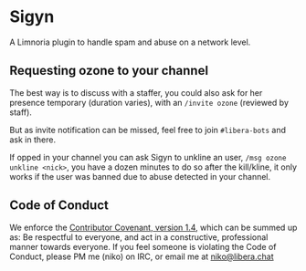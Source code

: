 # Sigyn

A Limnoria plugin to handle spam and abuse on a network level.

## Requesting ozone to your channel

The best way is to discuss with a staffer, you could also ask for her presence temporary (duration varies), with an `/invite ozone` (reviewed by staff).

But as invite notification can be missed, feel free to join `#libera-bots` and ask in there.

If opped in your channel you can ask Sigyn to unkline an user, `/msg ozone unkline <nick>`, you have a dozen minutes to do so after the kill/kline, it only works if the user was banned due to abuse detected in your channel.

## Code of Conduct

We enforce the
[Contributor Covenant, version 1.4](https://www.contributor-covenant.org/version/1/4/code-of-conduct.html),
which can be summed up as: Be respectful to everyone, and act in a constructive,
professional manner towards everyone. If you feel someone is violating the Code
of Conduct, please PM me (niko) on IRC, or email me at niko@libera.chat
